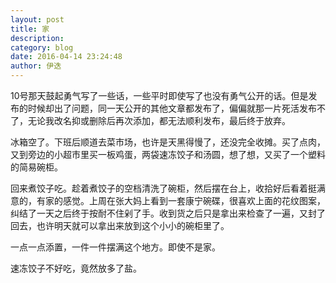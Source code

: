 ```yaml
---
layout: post
title: 家
description: 
category: blog
date: 2016-04-14 23:24:48
author: 伊迭
---
```


10号那天鼓起勇气写了一些话，一些平时即使写了也没有勇气公开的话。但是发布的时候却出了问题，同一天公开的其他文章都发布了，偏偏就那一片死活发布不了，无论我改名抑或删除后再次添加，都无法顺利发布，最后终于放弃。

冰箱空了。下班后顺道去菜市场，也许是天黑得慢了，还没完全收摊。买了点肉，又到旁边的小超市里买一板鸡蛋，两袋速冻饺子和汤圆，想了想，又买了一个塑料的简易碗柜。

回来煮饺子吃。趁着煮饺子的空档清洗了碗柜，然后摆在台上，收拾好后看着挺满意的，有家的感觉。上周在张大妈上看到一套康宁碗碟，很喜欢上面的花纹图案，纠结了一天之后终于按耐不住剁了手。收到货之后只是拿出来检查了一遍，又封了回去，也许明天就可以拿出来放到这个小小的碗柜里了。

一点一点添置，一件一件摆满这个地方。即使不是家。

速冻饺子不好吃，竟然放多了盐。